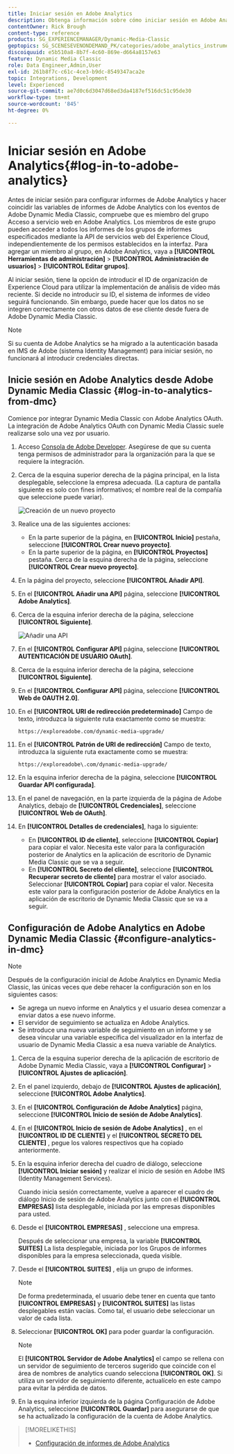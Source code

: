 ```yaml
---
title: Iniciar sesión en Adobe Analytics
description: Obtenga información sobre cómo iniciar sesión en Adobe Analytics desde Adobe Dynamic Media Classic.
contentOwner: Rick Brough
content-type: reference
products: SG_EXPERIENCEMANAGER/Dynamic-Media-Classic
geptopics: SG_SCENESEVENONDEMAND_PK/categories/adobe_analytics_instrumentation_kit
discoiquuid: e5b510a8-8b7f-4c60-869e-d664a8157e63
feature: Dynamic Media Classic
role: Data Engineer,Admin,User
exl-id: 261b8f7c-c61c-4ce3-b9dc-8549347aca2e
topic: Integrations, Development
level: Experienced
source-git-commit: ae7d0c6d3047d68ed3da4187ef516dc51c95de30
workflow-type: tm+mt
source-wordcount: '845'
ht-degree: 0%

---
```


# Iniciar sesión en Adobe Analytics{#log-in-to-adobe-analytics}

Antes de iniciar sesión para configurar informes de Adobe Analytics y hacer coincidir las variables de informes de Adobe Analytics con los eventos de Adobe Dynamic Media Classic, compruebe que es miembro del grupo Acceso a servicio web en Adobe Analytics. Los miembros de este grupo pueden acceder a todos los informes de los grupos de informes especificados mediante la API de servicios web del Experience Cloud, independientemente de los permisos establecidos en la interfaz. Para agregar un miembro al grupo, en Adobe Analytics, vaya a **[!UICONTROL Herramientas de administración]** > **[!UICONTROL Administración de usuarios]** > **[!UICONTROL Editar grupos]**.

Al iniciar sesión, tiene la opción de introducir el ID de organización de Experience Cloud para utilizar la implementación de análisis de vídeo más reciente. Si decide no introducir su ID, el sistema de informes de vídeo seguirá funcionando. Sin embargo, puede hacer que los datos no se integren correctamente con otros datos de ese cliente desde fuera de Adobe Dynamic Media Classic.

>[!NOTE]
>
>Si su cuenta de Adobe Analytics se ha migrado a la autenticación basada en IMS de Adobe (sistema Identity Management) para iniciar sesión, no funcionará al introducir credenciales directas.

## Inicie sesión en Adobe Analytics desde Adobe Dynamic Media Classic {#log-in-to-analytics-from-dmc}

Comience por integrar Dynamic Media Classic con Adobe Analytics OAuth. La integración de Adobe Analytics OAuth con Dynamic Media Classic suele realizarse solo una vez por usuario.

1. Acceso [Consola de Adobe Developer](https://developer.adobe.com/console). Asegúrese de que su cuenta tenga permisos de administrador para la organización para la que se requiere la integración.
1. Cerca de la esquina superior derecha de la página principal, en la lista desplegable, seleccione la empresa adecuada. (La captura de pantalla siguiente es solo con fines informativos; el nombre real de la compañía que seleccione puede variar).

   ![Creación de un nuevo proyecto](assets/analytics-oauth1.png)

1. Realice una de las siguientes acciones:

   * En la parte superior de la página, en **[!UICONTROL Inicio]** pestaña, seleccione **[!UICONTROL Crear nuevo proyecto]**.
   * En la parte superior de la página, en **[!UICONTROL Proyectos]** pestaña. Cerca de la esquina derecha de la página, seleccione **[!UICONTROL Crear nuevo proyecto]**.

1. En la página del proyecto, seleccione **[!UICONTROL Añadir API]**.
1. En el **[!UICONTROL Añadir una API]** página, seleccione **[!UICONTROL Adobe Analytics]**.
1. Cerca de la esquina inferior derecha de la página, seleccione **[!UICONTROL Siguiente]**.

   ![Añadir una API](assets/analytics-oauth2.png)

1. En el **[!UICONTROL Configurar API]** página, seleccione **[!UICONTROL AUTENTICACIÓN DE USUARIO OAuth]**.
1. Cerca de la esquina inferior derecha de la página, seleccione **[!UICONTROL Siguiente]**.
1. En el **[!UICONTROL Configurar API]** página, seleccione **[!UICONTROL Web de OAUTH 2.0]**.
1. En el **[!UICONTROL URI de redirección predeterminado]** Campo de texto, introduzca la siguiente ruta exactamente como se muestra:

   `https://exploreadobe.com/dynamic-media-upgrade/`

1. En el **[!UICONTROL Patrón de URI de redirección]** Campo de texto, introduzca la siguiente ruta exactamente como se muestra:

   `https://exploreadobe\.com/dynamic-media-upgrade/`

1. En la esquina inferior derecha de la página, seleccione **[!UICONTROL Guardar API configurada]**.
1. En el panel de navegación, en la parte izquierda de la página de Adobe Analytics, debajo de **[!UICONTROL Credenciales]**, seleccione **[!UICONTROL Web de OAuth]**.
1. En **[!UICONTROL Detalles de credenciales]**, haga lo siguiente:
   * En **[!UICONTROL ID de cliente]**, seleccione **[!UICONTROL Copiar]** para copiar el valor. Necesita este valor para la configuración posterior de Analytics en la aplicación de escritorio de Dynamic Media Classic que se va a seguir.
   * En **[!UICONTROL Secreto del cliente]**, seleccione **[!UICONTROL Recuperar secreto de cliente]** para mostrar el valor asociado. Seleccionar **[!UICONTROL Copiar]** para copiar el valor. Necesita este valor para la configuración posterior de Adobe Analytics en la aplicación de escritorio de Dynamic Media Classic que se va a seguir.

## Configuración de Adobe Analytics en Adobe Dynamic Media Classic {#configure-analytics-in-dmc}

>[!NOTE]
>
>Después de la configuración inicial de Adobe Analytics en Dynamic Media Classic, las únicas veces que debe rehacer la configuración son en los siguientes casos:
>
>* Se agrega un nuevo informe en Analytics y el usuario desea comenzar a enviar datos a ese nuevo informe.
>* El servidor de seguimiento se actualiza en Adobe Analytics.
>* Se introduce una nueva variable de seguimiento en un informe y se desea vincular una variable específica del visualizador en la interfaz de usuario de Dynamic Media Classic a esa nueva variable de Analytics.
>

1. Cerca de la esquina superior derecha de la aplicación de escritorio de Adobe Dynamic Media Classic, vaya a **[!UICONTROL Configurar]** > **[!UICONTROL Ajustes de aplicación]**.
1. En el panel izquierdo, debajo de **[!UICONTROL Ajustes de aplicación]**, seleccione **[!UICONTROL Adobe Analytics]**.
1. En el **[!UICONTROL Configuración de Adobe Analytics]** página, seleccione **[!UICONTROL Inicio de sesión de Adobe Analytics]**.
1. En el **[!UICONTROL Inicio de sesión de Adobe Analytics]** , en el **[!UICONTROL ID DE CLIENTE]** y el **[!UICONTROL SECRETO DEL CLIENTE]** , pegue los valores respectivos que ha copiado anteriormente.
1. En la esquina inferior derecha del cuadro de diálogo, seleccione **[!UICONTROL Iniciar sesión]** y realizar el inicio de sesión en Adobe IMS (Identity Management Services).

   Cuando inicia sesión correctamente, vuelve a aparecer el cuadro de diálogo Inicio de sesión de Adobe Analytics junto con el **[!UICONTROL EMPRESAS]** lista desplegable, iniciada por las empresas disponibles para usted.

1. Desde el **[!UICONTROL EMPRESAS]** , seleccione una empresa.

   Después de seleccionar una empresa, la variable **[!UICONTROL SUITES]** La lista desplegable, iniciada por los Grupos de informes disponibles para la empresa seleccionada, queda visible.

1. Desde el **[!UICONTROL SUITES]** , elija un grupo de informes.

   >[!NOTE]
   >
   >De forma predeterminada, el usuario debe tener en cuenta que tanto **[!UICONTROL EMPRESAS]** y **[!UICONTROL SUITES]** las listas desplegables están vacías. Como tal, el usuario debe seleccionar un valor de cada lista.

1. Seleccionar **[!UICONTROL OK]** para poder guardar la configuración.

   >[!NOTE]
   >
   >El **[!UICONTROL Servidor de Adobe Analytics]** el campo se rellena con un servidor de seguimiento de terceros sugerido que coincide con el área de nombres de analytics cuando selecciona **[!UICONTROL OK]**. Si utiliza un servidor de seguimiento diferente, actualícelo en este campo para evitar la pérdida de datos.

1. En la esquina inferior izquierda de la página Configuración de Adobe Analytics, seleccione **[!UICONTROL Guardar]** para asegurarse de que se ha actualizado la configuración de la cuenta de Adobe Analytics.

>[!MORELIKETHIS]
>
>* [Configuración de informes de Adobe Analytics](configuring-analytics-reports.md#configuring_adobe_analytics_reports)
